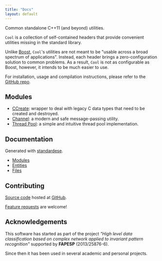 ```yaml
---
title: "Docs"
layout: default
---
```


Common standalone C++11 (and beyond) utilities.

`Cool` is a collection of self-contained headers that provide convenient
utilities missing in the standard library.

Unlike [Boost](http://www.boost.org), `Cool`'s utilities are not meant to
be "usable across a broad spectrum of applications".  Instead, each
header brings a zero-configuration solution to common problems.  As a result,
`Cool` is not as configurable as Boost, however, it intends to be much easier
to use.

For installation, usage and compilation instructions, please refer to the
[GitHub repo](https://github.com/verri/cool).

Modules
-------

- [CCreate](module_ccreate.html): wrapper to deal with legacy C data types that need
  to be created and destroyed.
- [Channel](module_channel.html): a modern and safe message-passing utility.
- [Thread Pool](module_thread_pool.html): a simple and intuitive thread pool implementation.

Documentation
-------------

Generated with [standardese](https://github.com/foonathan/standardese).

- [Modules](standardese_modules.html)
- [Entities](standardese_entities.html)
- [Files](standardese_files.html)

Contributing
------------

[Source code](https://github.com/verri/cool) hosted at [GitHub](https://github.com).

[Feature requests](https://github.com/verri/cool/issues) are welcome!

Acknowledgements
----------------

This software has started as part of the project *"High level data
classification based on complex network applied to invariant pattern
recognition"* supported by **FAPESP** (2013/25876-6).

Since then it has been used in several academic and personal projects.
